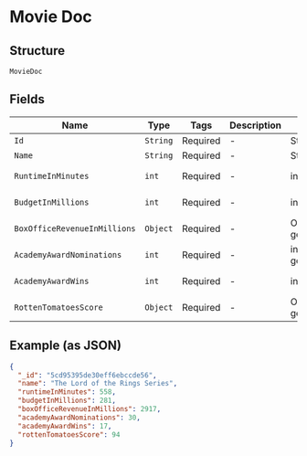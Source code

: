
# Movie Doc

## Structure

`MovieDoc`

## Fields

| Name | Type | Tags | Description | Getter | Setter |
|  --- | --- | --- | --- | --- | --- |
| `Id` | `String` | Required | - | String getId() | setId(String id) |
| `Name` | `String` | Required | - | String getName() | setName(String name) |
| `RuntimeInMinutes` | `int` | Required | - | int getRuntimeInMinutes() | setRuntimeInMinutes(int runtimeInMinutes) |
| `BudgetInMillions` | `int` | Required | - | int getBudgetInMillions() | setBudgetInMillions(int budgetInMillions) |
| `BoxOfficeRevenueInMillions` | `Object` | Required | - | Object getBoxOfficeRevenueInMillions() | setBoxOfficeRevenueInMillions(Object boxOfficeRevenueInMillions) |
| `AcademyAwardNominations` | `int` | Required | - | int getAcademyAwardNominations() | setAcademyAwardNominations(int academyAwardNominations) |
| `AcademyAwardWins` | `int` | Required | - | int getAcademyAwardWins() | setAcademyAwardWins(int academyAwardWins) |
| `RottenTomatoesScore` | `Object` | Required | - | Object getRottenTomatoesScore() | setRottenTomatoesScore(Object rottenTomatoesScore) |

## Example (as JSON)

```json
{
  "_id": "5cd95395de30eff6ebccde56",
  "name": "The Lord of the Rings Series",
  "runtimeInMinutes": 558,
  "budgetInMillions": 281,
  "boxOfficeRevenueInMillions": 2917,
  "academyAwardNominations": 30,
  "academyAwardWins": 17,
  "rottenTomatoesScore": 94
}
```

